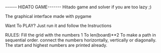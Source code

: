 ------ HIDATO GAME-------
Hitado game and solver if you are too lazy ;)

The graphical interface made with pygame

Want To PLAY?
Just run it and follow the Instructions

RULES:
Fill the grid with the numbers 1 To len(board)**2 To make a path in sequential order.
connect the numbers horizontally, vertically or diagonally.
The start and highest numbers are printed already.